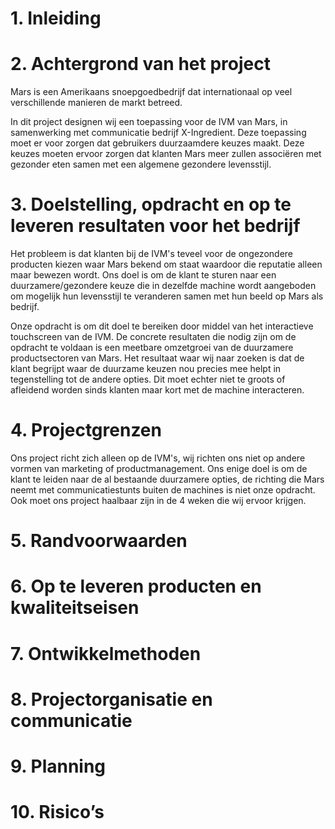# 1. Inleiding


# 2. Achtergrond van het project
Mars is een Amerikaans snoepgoedbedrijf dat internationaal op veel verschillende manieren de markt betreed.

In dit project designen wij een toepassing voor de IVM van Mars, in samenwerking met communicatie bedrijf X-Ingredient. Deze toepassing moet er voor zorgen dat gebruikers duurzaamdere keuzes maakt. Deze keuzes moeten ervoor zorgen dat klanten Mars meer zullen associëren met gezonder eten samen met een algemene gezondere levensstijl.

# 3. Doelstelling, opdracht en op te leveren resultaten voor het bedrijf
Het probleem is dat klanten bij de IVM's teveel voor de ongezondere producten kiezen waar Mars bekend om staat waardoor die reputatie alleen maar bewezen wordt. Ons doel is om de klant te sturen naar een duurzamere/gezondere keuze die in dezelfde machine wordt aangeboden om mogelijk hun levensstijl te veranderen samen met hun beeld op Mars als bedrijf.

Onze opdracht is om dit doel te bereiken door middel van het interactieve touchscreen van de IVM. De concrete resultaten die nodig zijn om de opdracht te voldaan is een meetbare omzetgroei van de duurzamere productsectoren van Mars. Het resultaat waar wij naar zoeken is dat de klant begrijpt waar de duurzame keuzen nou precies mee helpt in tegenstelling tot de andere opties. Dit moet echter niet te groots of afleidend worden sinds klanten maar kort met de machine interacteren.

# 4. Projectgrenzen
Ons project richt zich alleen op de IVM's, wij richten ons niet op andere vormen van marketing of productmanagement. Ons enige doel is om de klant te leiden naar de al bestaande duurzamere opties, de richting die Mars neemt met communicatiestunts buiten de machines is niet onze opdracht. Ook moet ons project haalbaar zijn in de 4 weken die wij ervoor krijgen.

# 5. Randvoorwaarden
# 6. Op te leveren producten en kwaliteitseisen
# 7. Ontwikkelmethoden
# 8. Projectorganisatie en communicatie
# 9. Planning
# 10. Risico’s
